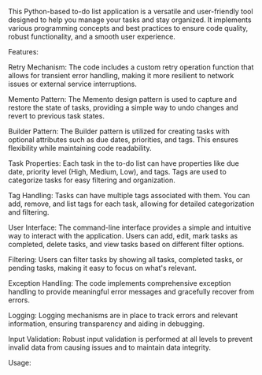 This Python-based to-do list application is a versatile and user-friendly tool designed to help you manage your tasks and stay organized. It implements various programming concepts and best practices to ensure code quality, robust functionality, and a smooth user experience.

Features:

Retry Mechanism: The code includes a custom retry operation function that allows for transient error handling, making it more resilient to network issues or external service interruptions.

Memento Pattern: The Memento design pattern is used to capture and restore the state of tasks, providing a simple way to undo changes and revert to previous task states.

Builder Pattern: The Builder pattern is utilized for creating tasks with optional attributes such as due dates, priorities, and tags. This ensures flexibility while maintaining code readability.

Task Properties: Each task in the to-do list can have properties like due date, priority level (High, Medium, Low), and tags. Tags are used to categorize tasks for easy filtering and organization.

Tag Handling: Tasks can have multiple tags associated with them. You can add, remove, and list tags for each task, allowing for detailed categorization and filtering.

User Interface: The command-line interface provides a simple and intuitive way to interact with the application. Users can add, edit, mark tasks as completed, delete tasks, and view tasks based on different filter options.

Filtering: Users can filter tasks by showing all tasks, completed tasks, or pending tasks, making it easy to focus on what's relevant.

Exception Handling: The code implements comprehensive exception handling to provide meaningful error messages and gracefully recover from errors.

Logging: Logging mechanisms are in place to track errors and relevant information, ensuring transparency and aiding in debugging.

Input Validation: Robust input validation is performed at all levels to prevent invalid data from causing issues and to maintain data integrity.

Usage:





